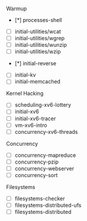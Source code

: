 Warmup

- [*] processes-shell
- [ ] initial-utilities/wcat
- [ ] initial-utilities/wgrep
- [ ] initial-utilities/wunzip
- [ ] initial-utilities/wzip
- [*] initial-reverse
- [ ] initial-kv
- [ ] initial-memcached

Kernel Hacking
- [ ] scheduling-xv6-lottery
- [ ] initial-xv6
- [ ] initial-xv6-tracer
- [ ] vm-xv6-intro
- [ ] concurrency-xv6-threads

Concurrency
- [ ] concurrency-mapreduce
- [ ] concurrency-pzip
- [ ] concurrency-webserver
- [ ] concurrency-sort

Filesystems
- [ ] filesystems-checker
- [ ] filesystems-distributed-ufs
- [ ] filesystems-distributed
